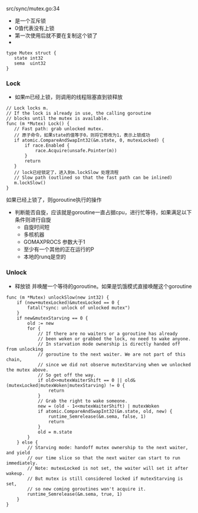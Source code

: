 
 src/sync/mutex.go:34 

- 是一个互斥锁
- 0值代表没有上锁
- 第一次使用后就不要在复制这个锁了
- 

 ```golang
 type Mutex struct {
	state int32
	sema  uint32
}
 ```


 ### Lock

- 如果m已经上锁，则调用的线程阻塞直到锁释放


 ```golang
 // Lock locks m.
// If the lock is already in use, the calling goroutine
// blocks until the mutex is available.
func (m *Mutex) Lock() {
	// Fast path: grab unlocked mutex.
    // 原子命令，如果state的值等于0，则将它修改为1，表示上锁成功
	if atomic.CompareAndSwapInt32(&m.state, 0, mutexLocked) {
		if race.Enabled {
			race.Acquire(unsafe.Pointer(m))
		}
		return
	}
    // lock已经锁定了，进入到m.lockSlow 处理流程
	// Slow path (outlined so that the fast path can be inlined)
	m.lockSlow()
}
 ```

 如果已经上锁了，则goroutine执行的操作

 - 判断能否自旋，应该就是goroutine一直占据cpu，进行忙等待，如果满足以下条件则进行自旋
    - 自旋时间短
    - 多核机器
    - GOMAXPROCS 参数大于1 
    - 至少有一个其他的正在运行的P
    - 本地的runq是空的
    

### Unlock

- 释放锁 并唤醒一个等待的goroutine。如果是饥饿模式直接唤醒这个goroutine

```golang
func (m *Mutex) unlockSlow(new int32) {
	if (new+mutexLocked)&mutexLocked == 0 {
		fatal("sync: unlock of unlocked mutex")
	}
	if new&mutexStarving == 0 {
		old := new
		for {
			// If there are no waiters or a goroutine has already
			// been woken or grabbed the lock, no need to wake anyone.
			// In starvation mode ownership is directly handed off from unlocking
			// goroutine to the next waiter. We are not part of this chain,
			// since we did not observe mutexStarving when we unlocked the mutex above.
			// So get off the way.
			if old>>mutexWaiterShift == 0 || old&(mutexLocked|mutexWoken|mutexStarving) != 0 {
				return
			}
			// Grab the right to wake someone.
			new = (old - 1<<mutexWaiterShift) | mutexWoken
			if atomic.CompareAndSwapInt32(&m.state, old, new) {
				runtime_Semrelease(&m.sema, false, 1)
				return
			}
			old = m.state
		}
	} else {
		// Starving mode: handoff mutex ownership to the next waiter, and yield
		// our time slice so that the next waiter can start to run immediately.
		// Note: mutexLocked is not set, the waiter will set it after wakeup.
		// But mutex is still considered locked if mutexStarving is set,
		// so new coming goroutines won't acquire it.
		runtime_Semrelease(&m.sema, true, 1)
	}
}
```
